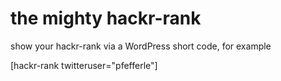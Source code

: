 # the mighty hackr-rank

show your hackr-rank via a WordPress short code, for example

[hackr-rank twitteruser="pfefferle"]